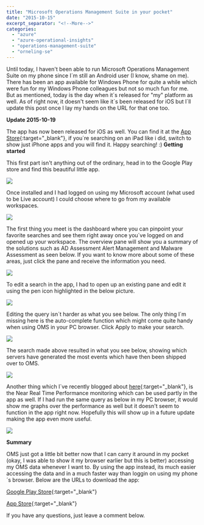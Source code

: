 ```yaml
---
title: "Microsoft Operations Management Suite in your pocket"
date: "2015-10-15"
excerpt_separator: "<!--More-->"
categories: 
  - "azure"
  - "azure-operational-insights"
  - "operations-management-suite"
  - "orneling-se"
---
```


Until today, I haven't been able to run Microsoft Operations Management Suite on my phone since I´m still an Android user (I know, shame on me). There has been an app available for Windows Phone for quite a while which were fun for my Windows Phone colleagues but not so much fun for me. But as mentioned, today is the day when it´s released for "my" platform as well. As of right now, it doesn't seem like it´s been released for iOS but I´ll update this post once I lay my hands on the URL for that one too.
<!--More-->
**Update 2015-10-19**

The app has now been released for iOS as well. You can find it at the [App Store](https://itunes.apple.com/se/app/microsoft-operations-management/id1042424859?l=en&mt=8){:target="_blank"}, if you´re searching on an iPad like i did, switch to show just iPhone apps and you will find it. Happy searching! :) **Getting started**

This first part isn't anything out of the ordinary, head in to the Google Play store and find this beautiful little app.

![](https://blog.orneling.se/assets/images/2015/10/101515_0749_MicrosoftOp1.png)

Once installed and I had logged on using my Microsoft account (what used to be Live account) I could choose where to go from my available workspaces.

![](https://blog.orneling.se/assets/images/2015/10/101515_0749_MicrosoftOp2.png)

The first thing you meet is the dashboard where you can pinpoint your favorite searches and see them right away once you´ve logged on and opened up your workspace. The overview pane will show you a summary of the solutions such as AD Assessment Alert Management and Malware Assessment as seen below. If you want to know more about some of these areas, just click the pane and receive the information you need.

![](https://blog.orneling.se/assets/images/2015/10/101515_0749_MicrosoftOp3.png)

To edit a search in the app, I had to open up an existing pane and edit it using the pen icon highlighted in the below picture.

![](https://blog.orneling.se/assets/images/2015/10/101515_0749_MicrosoftOp4.png)

Editing the query isn´t harder as what you see below. The only thing I´m missing here is the auto-complete function which might come quite handy when using OMS in your PC browser. Click Apply to make your search.

![](https://blog.orneling.se/assets/images/2015/10/101515_0749_MicrosoftOp5.png)

The search made above resulted in what you see below, showing which servers have generated the most events which have then been shipped over to OMS.

![](https://blog.orneling.se/assets/images/2015/10/101515_0749_MicrosoftOp6.png)

Another thing which I´ve recently blogged about [here](https://blog.orneling.se/2015/10/near-real-time-performance-monitoring-in-oms){:target="_blank"}, is the Near Real Time Performance monitoring which can be used partly in the app as well. If I had run the same query as below in my PC browser, it would show me graphs over the performance as well but it doesn't seem to function in the app right now. Hopefully this will show up in a future update making the app even more useful.

![](https://blog.orneling.se/assets/images/2015/10/101515_0749_MicrosoftOp7.png)

**Summary**

OMS just got a little bit better now that I can carry it around in my pocket (okay, I was able to show it my browser earlier but this is better) accessing my OMS data whenever I want to. By using the app instead, its much easier accessing the data and in a much faster way than loggin on using my phone´s browser. Below are the URLs to download the app:

[Google Play Store](https://play.google.com/store/apps/details?id=com.microsoft.operations.AndroidPhone){:target="_blank"}

[App Store](https://itunes.apple.com/se/app/microsoft-operations-management/id1042424859?l=en&mt=8){:target="_blank"}

If you have any questions, just leave a comment below.
